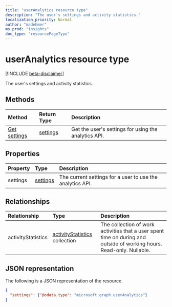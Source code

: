 ```yaml
---
title: "userAnalytics resource type"
description: "The user's settings and activity statistics."
localization_priority: Normal
author: "madehmer"
ms.prod: "insights"
doc_type: "resourcePageType"
---
```


# userAnalytics resource type

[!INCLUDE [beta-disclaimer](../../includes/beta-disclaimer.md)]

The user's settings and activity statistics.

## Methods

| Method       | Return Type | Description |
|:-------------|:------------|:------------|
[Get settings](../api/useranalytics-get-settings.md) | [settings](settings.md) | Get the user's settings for using the analytics API.|

## Properties

| Property     | Type        | Description |
|:-------------|:------------|:------------|
|settings|[settings](settings.md)|The current settings for a user to use the analytics API.|

## Relationships

| Relationship | Type        | Description |
|:-------------|:------------|:------------|
|activityStatistics|[activityStatistics](activitystatistics.md) collection| The collection of work activities that a user spent time on during and outside of working hours. Read-only. Nullable.|

## JSON representation

The following is a JSON representation of the resource.

<!-- {
  "blockType": "resource",
  "optionalProperties": [

  ],
  "@odata.type": "microsoft.graph.userAnalytics",
  "baseType": ""
}-->

```json
{
  "settings": {"@odata.type": "microsoft.graph.userAnalytics"}
}
```

<!-- uuid: 16cd6b66-4b1a-43a1-adaf-3a886856ed98
2019-02-04 14:57:30 UTC -->
<!-- {
  "type": "#page.annotation",
  "description": "userAnalytics resource",
  "keywords": "",
  "section": "documentation",
  "tocPath": ""
}-->
